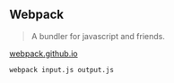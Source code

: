 ##  Webpack

> A bundler for javascript and friends.

[webpack.github.io](https://webpack.github.io/)

```bash
webpack input.js output.js
```
